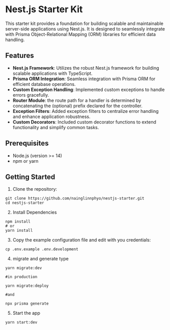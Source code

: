 # Nest.js Starter Kit

This starter kit provides a foundation for building scalable and maintainable server-side applications using Nest.js. It is designed to seamlessly integrate with Prisma Object-Relational Mapping (ORM) libraries for efficient data handling.

## Features

- **Nest.js Framework**: Utilizes the robust Nest.js framework for building scalable applications with TypeScript.
- **Prisma ORM Integration**: Seamless integration with Prisma ORM for efficient database operations.
- **Custom Exception Handling**: Implemented custom exceptions to handle errors gracefully.
- **Router Module**: the route path for a handler is determined by concatenating the (optional) prefix declared for the controller.
- **Exception Filters**: Added exception filters to centralize error handling and enhance application robustness.
- **Custom Decorators**: Included custom decorator functions to extend functionality and simplify common tasks.

## Prerequisites

- Node.js (version >= 14)
- npm or yarn

## Getting Started

1. Clone the repository:

```
git clone https://github.com/nainglinnphyo/nestjs-starter.git
cd nestjs-starter
```

2. Install Dependencies

```
npm install
# or
yarn install
```

3. Copy the example configuration file and edit with you credentials:

```
cp .env.example .env.development
```

4. migrate and generate type

```
yarn migrate:dev

#in production

yarn migrate:deploy

#and

npx prisma generate
```

5. Start the app

```
yarn start:dev
```
